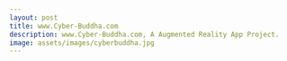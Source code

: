 ```yaml
---
layout: post
title: www.Cyber-Buddha.com
description: www.Cyber-Buddha.com, A Augmented Reality App Project.
image: assets/images/cyberbuddha.jpg
---
```



<!--<span class="image fit"><img src="http://img.zhouheng.asia/cyberbuddha01.jpg" alt="" /></span>
-->
<div class="box alt">
	<div class="row 50% uniform">
		<div class="4u"><span class="image fit"><img src="http://img.zhouheng.asia/cyberbuddha02.jpg" alt="" /></span></div>
		<div class="4u"><span class="image fit"><img src="http://img.zhouheng.asia/cyberbuddha03.jpg" alt="" /></span></div>
	</div>
</div>

<div class="box alt">
	<div class="row 50% uniform">
		<div class="4u"><span class="image fit"><img src="http://img.zhouheng.asia/cyberbuddha04.jpg" alt="" /></span></div>
		<div class="4u"><span class="image fit"><img src="http://img.zhouheng.asia/cyberbuddha05.jpg" alt="" /></span></div>
	</div>
</div>
